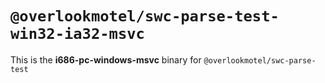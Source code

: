 # `@overlookmotel/swc-parse-test-win32-ia32-msvc`

This is the **i686-pc-windows-msvc** binary for `@overlookmotel/swc-parse-test`
